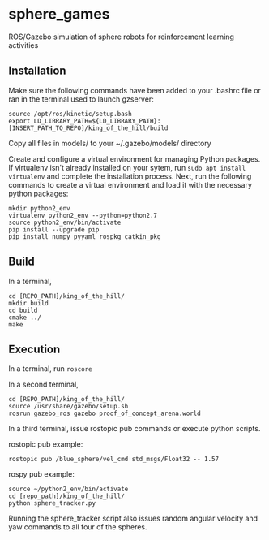 # sphere_games
ROS/Gazebo simulation of sphere robots for reinforcement learning activities

## Installation
Make sure the following commands have been added to your .bashrc file or ran in the terminal used to launch gzserver:
```
source /opt/ros/kinetic/setup.bash
export LD_LIBRARY_PATH=${LD_LIBRARY_PATH}:[INSERT_PATH_TO_REPO]/king_of_the_hill/build
```

Copy all files in models/ to your ~/.gazebo/models/ directory

Create and configure a virtual environment for managing Python packages. If virtualenv isn't already installed on your sytem, run `sudo apt install virtualenv` and complete the installation process. Next, run the following commands to create a virtual environment and load it with the necessary python packages:

```
mkdir python2_env
virtualenv python2_env --python=python2.7
source python2_env/bin/activate
pip install --upgrade pip
pip install numpy pyyaml rospkg catkin_pkg
```

## Build
In a terminal, 
```
cd [REPO_PATH]/king_of_the_hill/
mkdir build
cd build
cmake ../
make
```

## Execution
In a terminal, run `roscore`

In a second terminal, 
```
cd [REPO_PATH]/king_of_the_hill/
source /usr/share/gazebo/setup.sh
rosrun gazebo_ros gazebo proof_of_concept_arena.world
```

In a third terminal, issue rostopic pub commands or execute python scripts.

rostopic pub example:
```
rostopic pub /blue_sphere/vel_cmd std_msgs/Float32 -- 1.57
```

rospy pub example:
```
source ~/python2_env/bin/activate
cd [repo_path]/king_of_the_hill/
python sphere_tracker.py
```

Running the sphere_tracker script also issues random angular velocity and yaw commands to all four of the spheres.

